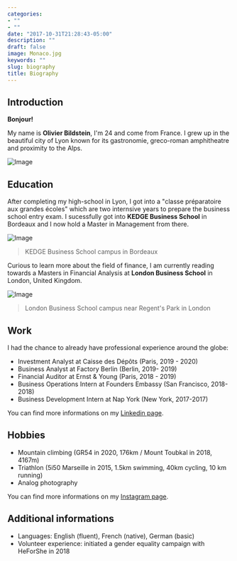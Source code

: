 ```yaml
---
categories:
- ""
- ""
date: "2017-10-31T21:28:43-05:00"
description: ""
draft: false
image: Monaco.jpg
keywords: ""
slug: biography
title: Biography 
---
```



## Introduction

**Bonjour!**

My name is **Olivier Bildstein**, I'm 24 and come from France. I grew up in the beautiful city of Lyon known for its gastronomie, greco-roman amphitheatre and proximity to the Alps.

![Image](https://upload.wikimedia.org/wikipedia/commons/thumb/6/6c/01._Panorama_de_Lyon_pris_depuis_le_toit_de_la_Basilique_de_Fourvi%C3%A8re.jpg/900px-01._Panorama_de_Lyon_pris_depuis_le_toit_de_la_Basilique_de_Fourvi%C3%A8re.jpg)


## Education

After completing my high-school in Lyon, I got into a "classe préparatoire aux grandes écoles" which are two internsive years to prepare the business school entry exam. I sucessfully got into **KEDGE Business School** in Bordeaux and I now hold a Master in Management from there.

![Image](https://upload.wikimedia.org/wikipedia/commons/e/e8/Campus_Kedge_BS_%C3%A0_Bordeaux.jpg)
> KEDGE Business School campus in Bordeaux

Curious to learn more about the field of finance, I am currently reading towards a Masters in Financial Analysis at **London Business School** in London, United Kingdom. 

![Image](https://upload.wikimedia.org/wikipedia/commons/6/66/London_Business_School_facade.jpg)
> London Business School campus near Regent's Park in London


## Work

I had the chance to already have professional experience around the globe:

 - Investment Analyst at Caisse des Dépôts (Paris, 2019 - 2020)
 - Business Analyst at Factory Berlin (Berlin, 2019- 2019)
 - Financial Auditor at Ernst & Young (Paris, 2018 - 2019)
 - Business Operations Intern at Founders Embassy (San Francisco, 2018-2018)
 - Business Development Intern at Nap York (New York, 2017-2017)

You can find more informations on my [Linkedin page](https://www.linkedin.com/in/olivierbildstein/).


## Hobbies

- Mountain climbing (GR54 in 2020, 176km / Mount Toubkal in 2018, 4167m)
- Triathlon (5i50 Marseille in 2015, 1.5km swimming, 40km cycling, 10 km running)
- Analog photography

You can find more informations on my [Instagram page](https://www.instagram.com/olivierbildstein/).


## Additional informations

- Languages: English (fluent), French (native), German (basic)
- Volunteer experience: initiated a gender equality campaign with HeForShe in 2018
